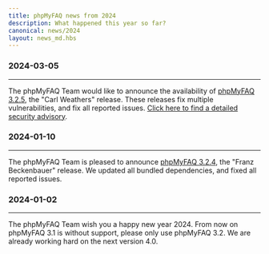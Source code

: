 ```yaml
---
title: phpMyFAQ news from 2024
description: What happened this year so far?
canonical: news/2024
layout: news_md.hbs
---
```


### 2024-03-05
* * *
The phpMyFAQ Team would like to announce the availability of [phpMyFAQ 3.2.5](/download),
the "Carl Weathers" release.
These releases fix multiple vulnerabilities, and fix all reported issues.
[Click here to find a detailed security advisory](/security/advisory-2024-02-05).

### 2024-01-10
* * *
The phpMyFAQ Team is pleased to announce [phpMyFAQ 3.2.4](/download), the "Franz Beckenbauer" release.
We updated all bundled dependencies, and fixed all reported issues.

### 2024-01-02
* * *
The phpMyFAQ Team wish you a happy new year 2024. From now on phpMyFAQ 3.1 is without support,
please only use phpMyFAQ 3.2.
We are already working hard on the next version 4.0.